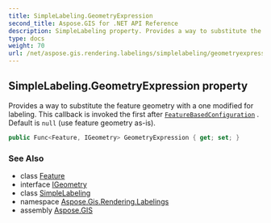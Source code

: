 ```yaml
---
title: SimpleLabeling.GeometryExpression
second_title: Aspose.GIS for .NET API Reference
description: SimpleLabeling property. Provides a way to substitute the feature geometry with a one modified for labeling. This callback is invoked the first after FeatureBasedConfiguration . Default is null use feature geometry asis
type: docs
weight: 70
url: /net/aspose.gis.rendering.labelings/simplelabeling/geometryexpression/
---
```

## SimpleLabeling.GeometryExpression property

Provides a way to substitute the feature geometry with a one modified for labeling. This callback is invoked the first after [`FeatureBasedConfiguration`](../featurebasedconfiguration/) . Default is `null` (use feature geometry as-is).

```csharp
public Func<Feature, IGeometry> GeometryExpression { get; set; }
```

### See Also

* class [Feature](../../../aspose.gis/feature/)
* interface [IGeometry](../../../aspose.gis.geometries/igeometry/)
* class [SimpleLabeling](../)
* namespace [Aspose.Gis.Rendering.Labelings](../../simplelabeling/)
* assembly [Aspose.GIS](../../../)


